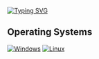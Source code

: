[![Typing SVG](https://readme-typing-svg.demolab.com?size=25&duration=3000&pause=1500&color=F7C000&center=true&vCenter=true&width=600&lines=UNDER+CONSTRUCTION+:])](https://git.io/typing-svg)

## Operating Systems
<p>
 	<a href="#"><img alt="Windows" src="https://img.shields.io/badge/Windows-23BAC4?logo=windows&logoColor=white"></a>
	<a href="#"><img alt="Linux" src="https://img.shields.io/badge/Linux-FFB74D?logo=linux&logoColor=black"></a>
</p>
